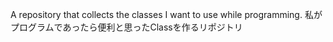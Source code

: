 A repository that collects the classes I want to use while programming.
私がプログラムであったら便利と思ったClassを作るリポジトリ
